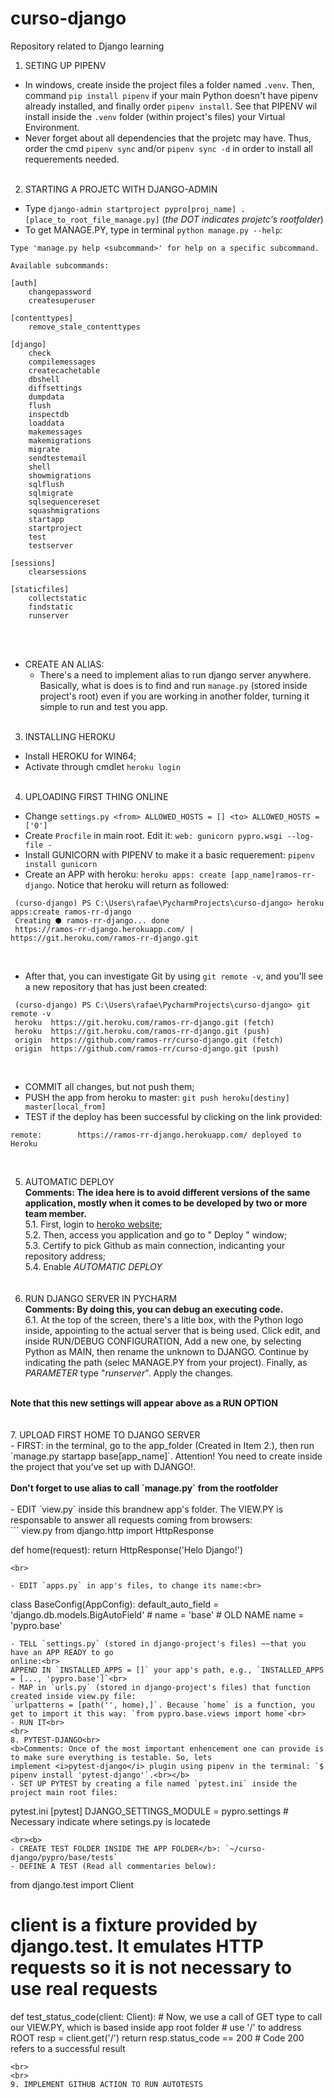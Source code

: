 # curso-django
Repository related to Django learning

1. SETING UP PIPENV<br>
- In windows, create inside the project files a folder named `.venv`. Then, command `pip install pipenv` if your main 
Python doesn't have pipenv already installed, and finally order `pipenv install`. See that PIPENV wil install inside the
`.venv` folder (within project's files) your Virtual Environment.
- Never forget about all dependencies that the projetc may have. Thus, order the cmd `pipenv sync` and/or `pipenv sync -d`
in order to install all requerements needed.
<br><br>
2. STARTING A PROJETC WITH DJANGO-ADMIN
- Type `django-admin startproject pypro[proj_name] .[place_to_root_file_manage.py]` (_the DOT indicates projetc's rootfolder_)
- To get MANAGE.PY, type in terminal `python manage.py --help`:
````
Type 'manage.py help <subcommand>' for help on a specific subcommand.

Available subcommands:

[auth]
    changepassword
    createsuperuser

[contenttypes]
    remove_stale_contenttypes

[django]
    check
    compilemessages
    createcachetable
    dbshell
    diffsettings
    dumpdata
    flush
    inspectdb
    loaddata
    makemessages
    makemigrations
    migrate
    sendtestemail
    shell
    showmigrations
    sqlflush
    sqlmigrate
    sqlsequencereset
    squashmigrations
    startapp
    startproject
    test
    testserver

[sessions]
    clearsessions

[staticfiles]
    collectstatic
    findstatic
    runserver
````
<br><br>
- CREATE AN ALIAS:<br>
  - There's a need to implement alias to run django server anywhere. Basically, what is does is to 
  find and run `manage.py` (stored inside project's root) even if you are working in another folder, turning it simple 
  to run and test you app.<br>
  <br>
3. INSTALLING HEROKU<br>
- Install HEROKU for WIN64;<br>
- Activate through cmdlet `heroku login`
<br><br>
4. UPLOADING FIRST THING ONLINE<br>
- Change `settings.py <from> ALLOWED_HOSTS = [] <to> ALLOWED_HOSTS = ['0']`<br>
- Create `Procfile` in main root. Edit it: `web: gunicorn pypro.wsgi --log-file -`<br>
- Install GUNICORN with PIPENV to make it a basic requerement: `pipenv install gunicorn`<br>
- Create an APP with heroku: `heroku apps: create [app_name]ramos-rr-django`. Notice that heroku will return as 
followed:<br>
```
 (curso-django) PS C:\Users\rafae\PycharmProjects\curso-django> heroku apps:create ramos-rr-django
 Creating ⬢ ramos-rr-django... done
 https://ramos-rr-django.herokuapp.com/ | https://git.heroku.com/ramos-rr-django.git
```
<br>

- After that, you can investigate Git by using `git remote -v`, and you'll see a new repository that has just been 
created:<br>
```
 (curso-django) PS C:\Users\rafae\PycharmProjects\curso-django> git remote -v
 heroku  https://git.heroku.com/ramos-rr-django.git (fetch)
 heroku  https://git.heroku.com/ramos-rr-django.git (push)
 origin  https://github.com/ramos-rr/curso-django.git (fetch)
 origin  https://github.com/ramos-rr/curso-django.git (push)
```
<br>

- COMMIT all changes, but not push them;<br>
- PUSH the app from heroku to master: `git push heroku[destiny] master[local_from]`<br>
- TEST if the deploy has been successful by clicking on the link provided:<br>
```
remote:        https://ramos-rr-django.herokuapp.com/ deployed to Heroku
```
<br>

5. AUTOMATIC DEPLOY<br>
<strong>Comments: The idea here is to avoid different versions of the same application, mostly when it comes to be developed by two or
more team member.</strong><br>
5.1. First, login to [heroko website](https://id.heroku.com/);<br>
5.2. Then, access you application and go to " Deploy " window;<br>
5.3. Certify to pick Github as main connection, indicanting your repository address;<br>
5.4. Enable <i>AUTOMATIC DEPLOY</i><br>
<br><br>
6. RUN DJANGO SERVER IN PYCHARM<br>
<b>Comments: By doing this, you can debug an executing code.</b><br>
6.1. At the top of the screen, there's a litle box, with the Python logo inside, appointing to the actual server that 
is being used. Click edit, and inside RUN/DEBUG CONFIGURATION, Add a new one, by selecting Python as MAIN, then rename
the unknown to DJANGO. Continue by indicating the path (selec MANAGE.PY from your project). Finally, as 
<i>PARAMETER</i> type "_runserver_". Apply the changes.<br>
<br>
<b>Note that this new settings will appear above as a RUN OPTION</b><br>
<br><br>
7. UPLOAD FIRST HOME TO DJANGO SERVER<br>
- FIRST: in the terminal, go to the app_folder (Created in Item 2.), then run `manage.py startapp base[app_name]`.
Attention! You need to create inside the project that you've set up with DJANGO!.<br>
<br>
<strong> Don't forget to use alias to call `manage.py` from the rootfolder</strong><br>
<br>
- EDIT `view.py` inside this brandnew app's folder. The VIEW.PY is responsable to answer all requests coming from 
   browsers:<br>
```
   <local> view.py
   from django.http import HttpResponse
   
   def home(request):
       return HttpResponse('Helo Django!')
   
```
<br>

- EDIT `apps.py` in app's files, to change its name:<br>
```
   class BaseConfig(AppConfig):
    default_auto_field = 'django.db.models.BigAutoField'
    # name = 'base' # OLD NAME
    name = 'pypro.base'
```
- TELL `settings.py` (stored in django-project's files) ~~that you have an APP READY to go 
online:<br>
APPEND IN `INSTALLED_APPS = []` your app's path, e.g., `INSTALLED_APPS = [..., 'pypro.base']`<br>
- MAP in `urls.py` (stored in django-project's files) that function created inside view.py file: 
`urlpatterns = [path('', home),]`. Because `home` is a function, you get to import it this way: `from pypro.base.views import home`<br>
- RUN IT<br>
<br>
8. PYTEST-DJANGO<br>
<b>Comments: Once of the most important enhencement one can provide is to make sure everything is testable. So, lets 
implement <i>pytest-django</i> plugin using pipenv in the terminal: `$ pipenv install 'pytest-django'`.<br></b>
- SET UP PYTEST by creating a file named `pytest.ini` inside the project main root files:
```
<file> pytest.ini
[pytest]
DJANGO_SETTINGS_MODULE = pypro.settings  # Necessary indicate where setings.py is locatede 
```
<br><b>
- CREATE TEST FOLDER INSIDE THE APP FOLDER</b>: `~/curso-django/pypro/base/tests`
- DEFINE A TEST (Read all commentaries below):

```
from django.test import Client


# client is a fixture provided by django.test. It emulates HTTP requests so it is not necessary to use real requests
def test_status_code(client: Client):
    # Now, we use a call of GET type to call our VIEW.PY, which is based inside app root folder
    # use '/' to address ROOT
    resp = client.get('/')
    return resp.status_code == 200  # Code 200 refers to a successful result
```
<br>
<br>
9. IMPLEMENT GITHUB ACTION TO RUN AUTOTESTS
